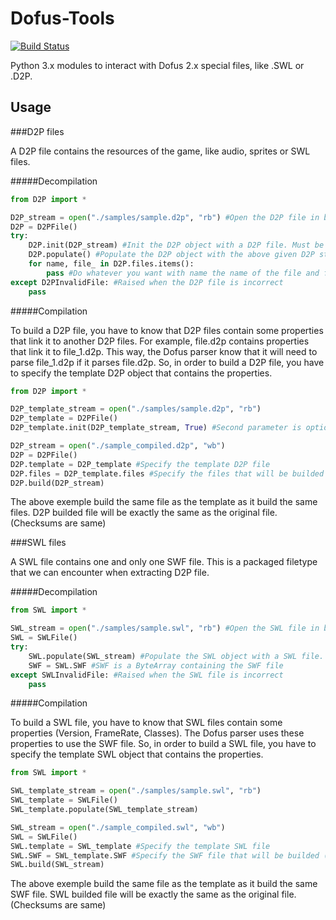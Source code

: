 Dofus-Tools
===========
[![Build Status](https://travis-ci.org/GiddyDown/Dofus-Tools.png)](https://travis-ci.org/GiddyDown/Dofus-Tools)

Python 3.x modules to interact with Dofus 2.x special files, like .SWL or .D2P.

Usage
-----

###D2P files

A D2P file contains the resources of the game, like audio, sprites or SWL files.

#####Decompilation

```python
from D2P import *

D2P_stream = open("./samples/sample.d2p", "rb") #Open the D2P file in binary mode
D2P = D2PFile()
try:
	D2P.init(D2P_stream) #Init the D2P object with a D2P file. Must be a stream (Init = get D2P informations)
    D2P.populate() #Populate the D2P object with the above given D2P stream. (Populate = load files in the D2P in RAM)
    for name, file_ in D2P.files.items():
		pass #Do whatever you want with name the name of the file and file_ a ByteArray containing the file
except D2PInvalidFile: #Raised when the D2P file is incorrect
    pass
```

#####Compilation

To build a D2P file, you have to know that D2P files contain some properties that link it to another D2P files. For example, file.d2p contains properties that link it to file_1.d2p. This way, the Dofus parser know that it will need to parse file_1.d2p if it parses file.d2p.
So, in order to build a D2P file, you have to specify the template D2P object that contains the properties.

```python
from D2P import *

D2P_template_stream = open("./samples/sample.d2p", "rb")
D2P_template = D2PFile()
D2P_template.init(D2P_template_stream, True) #Second parameter is optional, automatically populate or not 

D2P_stream = open("./sample_compiled.d2p", "wb")
D2P = D2PFile()
D2P.template = D2P_template #Specify the template D2P file
D2P.files = D2P_template.files #Specify the files that will be builded {Filename => ByteArray of your file}
D2P.build(D2P_stream)
```

The above exemple build the same file as the template as it build the same files. D2P builded file will be exactly the same as the original file. (Checksums are same)

###SWL files

A SWL file contains one and only one SWF file. This is a packaged filetype that we can encounter when extracting D2P file.

#####Decompilation

```python
from SWL import *

SWL_stream = open("./samples/sample.swl", "rb") #Open the SWL file in binary mode
SWL = SWLFile()
try:
    SWL.populate(SWL_stream) #Populate the SWL object with a SWL file. Must be a stream
    SWF = SWL.SWF #SWF is a ByteArray containing the SWF file
except SWLInvalidFile: #Raised when the SWL file is incorrect
    pass
```

#####Compilation

To build a SWL file, you have to know that SWL files contain some properties (Version, FrameRate, Classes). The Dofus parser uses these properties to use the SWF file.
So, in order to build a SWL file, you have to specify the template SWL object that contains the properties.

```python
from SWL import *

SWL_template_stream = open("./samples/sample.swl", "rb")
SWL_template = SWLFile()
SWL_template.populate(SWL_template_stream)

SWL_stream = open("./sample_compiled.swl", "wb")
SWL = SWLFile()
SWL.template = SWL_template #Specify the template SWL file
SWL.SWF = SWL_template.SWF #Specify the SWF file that will be builded (ByteArray)
SWL.build(SWL_stream)
```

The above exemple build the same file as the template as it build the same SWF file. SWL builded file will be exactly the same as the original file. (Checksums are same)